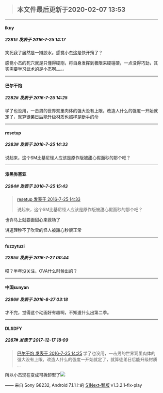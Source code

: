 > ## **本文件最后更新于2020-02-07 13:53** 



-----

####  ikuy  
##### 2281#       发表于 2016-7-25 14:17




笑死我了居然是一摊胶水，感觉小杰这是快开窍了？

感觉小杰的死穴就是只懂得硬刚，将自身发挥到极限来硬碰硬，一点没得巧劲，其实需要学习武术的是小杰啊。。。。







-----

####  巴尔干炮  
##### 2282#       发表于 2016-7-25 14:25




学了也没用，一击男的世界观里肉体的强大没有上限，改造人什么的强度一开始就定了，就算徒弟日后能升级材质也照样是断手的命







-----

####  resetup  
##### 2283#       发表于 2016-7-25 14:33




说起来，这个SM比基尼怪人应该是原作版被甜心假面秒的那个吧？







-----

####  漆黑弥塞亚  
##### 2284#       发表于 2016-7-25 15:43



<blockquote><a href="httphttps://bbs.saraba1st.com/2b/forum.php?mod=redirect&amp;goto=findpost&amp;pid=33056959&amp;ptid=1105845" target="_blank">resetup 发表于 2016-7-25 14:33</a>

说起来，这个SM比基尼怪人应该是原作版被甜心假面秒的那个吧？</blockquote>
也许马上就要画甜心来救场了

讲道理秒不了吹雪的怪人被甜心秒很正常







-----

####  fuzzytuzi  
##### 2285#       发表于 2016-7-27 00:44




哎？半年没关注，OVA什么时候出的？







-----

####  中国sunyan  
##### 2286#       发表于 2016-8-27 03:18




才不完，觉得这个动画好有趣啊，不知道什么出第二季。







-----

####  DLSDFY  
##### 2287#       发表于 2017-12-17 18:09



<blockquote><a href="httphttps://bbs.saraba1st.com/2b/forum.php?mod=redirect&amp;goto=findpost&amp;pid=33056857&amp;ptid=1105845" target="_blank">巴尔干炮 发表于 2016-7-25 14:25</a>
学了也没用，一击男的世界观里肉体的强大没有上限，改造人什么的强度一开始就定了，就算徒弟日后能升级材质 ...</blockquote>
所以小杰现在变成可拆卸型了<img src="https://static.saraba1st.com/image/smiley/face2017/009.gif" referrerpolicy="no-referrer">

—— 来自 Sony G8232, Android 7.1.1上的 [S1Next-鹅版](https://github.com/ykrank/S1-Next/releases) v1.3.2.1-fix-play





